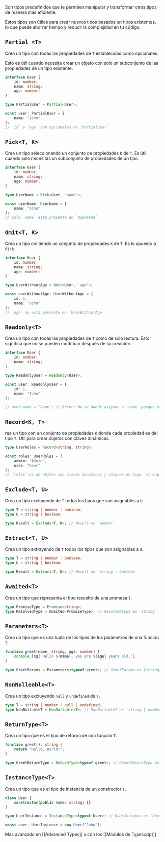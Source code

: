 Son tipos predefinidos que te permiten manipular y transformar otros tipos de manera más eficiente.

Estos tipos son útiles para crear nuevos tipos basados en tipos existentes, lo que puede ahorrar tiempo y reducir la complejidad en tu código.

## `Partial <T>`
Crea un tipo con todas las propiedades de `T` establecidas como opcionales.

Esto es útil cuando necesita crear un objeto con solo un subconjunto de las propiedades de un tipo existente.

```ts
interface User {
    id: number;
    name: string;
    age: number;
}

type PartialUser = Partial<User>;

const user: PartialUser = {
    name: "John"
};
// `id` y `age` son opcionales en `PartialUser`
```

## `Pick<T, K>`
Crea un tipo seleccionando un conjunto de propiedades `K` de `T`. Es útil cuando solo necesitas un subconjunto de propiedades de un tipo.

```ts
interface User {
    id: number;
    name: string;
    age: number;
}

type UserName = Pick<User, 'name'>;

const userName: UserName = {
    name: "John"
};
// Solo `name` está presente en `UserName`
```

## `Omit<T, K>`
Crea un tipo omitiendo un conjunto de propiedades `K` de `T`. Es lo opuesto a `Pick`.

```ts
interface User {
    id: number;
    name: string;
    age: number;
}

type UserWithoutAge = Omit<User, 'age'>;

const userWithoutAge: UserWithoutAge = {
    id: 1,
    name: "John"
};
// `age` no está presente en `UserWithoutAge`
```

## `Readonly<T>`
Crea un tipo con todas las propiedades de `T` como de solo lectura. Esto significa que no se pueden modificar después de su creación

```ts
interface User {
    id: number;
    name: string;
}

type ReadonlyUser = Readonly<User>;

const user: ReadonlyUser = {
    id: 1,
    name: "John"
};

// user.name = "Jane"; // Error: No se puede asignar a 'name' porque es de solo lectura
```


## `Record<K, T>`
rea un tipo con un conjunto de propiedades `K` donde cada propiedad es del tipo `T`. Útil para crear objetos con claves dinámicas.

```ts
type UserRoles = Record<string, string>;

const roles: UserRoles = {
    admin: "Admin",
    user: "User"
};
// `roles` es un objeto con claves dinámicas y valores de tipo `string`
```

## `Exclude<T, U>`
Crea un tipo excluyendo de `T` todos los tipos que son asignables a `U`.

```ts
type T = string | number | boolean;
type U = string | boolean;

type Result = Exclude<T, U>; // Result es `number`
```

## `Extract<T, U>`
Crea un tipo extrayendo de `T` todos los tipos que son asignables a `U`.

```ts
type T = string | number | boolean;
type U = string | boolean;

type Result = Extract<T, U>; // Result es `string | boolean`
```

## `Awaited<T>`
Crea un tipo que representa el tipo resuelto de una promesa `T`.

```ts
type PromiseType = Promise<string>;
type ResolvedType = Awaited<PromiseType>; // ResolvedType es `string`
```

## `Parameters<T>`
Crea un tipo que es una tupla de los tipos de los parámetros de una función `T`.

```ts
function greet(name: string, age: number) {
    console.log(`Hello ${name}, you are ${age} years old.`);
}

type GreetParams = Parameters<typeof greet>; // GreetParams es [string, number]
```

## `NonNulleable<T>`
Crea un tipo excluyendo `null` y `undefined` de `T`.

```ts
type T = string | number | null | undefined;
type NonNullableT = NonNullable<T>; // NonNullableT es `string | number`
```

## `ReturnType<T>`
Crea un tipo que es el tipo de retorno de una función `T`.

```ts
function greet(): string {
    return "Hello, World!";
}

type GreetReturnType = ReturnType<typeof greet>; // GreetReturnType es `string`
```

## `InstanceType<T>`
Crea un tipo que es el tipo de instancia de un constructor `T`.

```ts
class User {
    constructor(public name: string) {}
}

type UserInstance = InstanceType<typeof User>; // UserInstance es `User`

const user: UserInstance = new User("John");
```

Mas avanzado en [[Advanced Types]] o con los [[Módulos de Typescript]]
